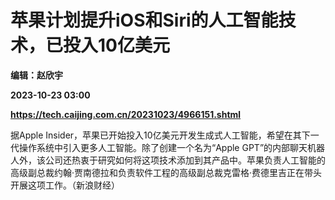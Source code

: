 # 苹果计划提升iOS和Siri的人工智能技术，已投入10亿美元
**编辑：赵欣宇**

**2023-10-23 03:00**

**https://tech.caijing.com.cn/20231023/4966151.shtml**

据Apple Insider，苹果已开始投入10亿美元开发生成式人工智能，希望在其下一代操作系统中引入更多人工智能。除了创建一个名为“Apple GPT”的内部聊天机器人外，该公司还热衷于研究如何将这项技术添加到其产品中。苹果负责人工智能的高级副总裁约翰·贾南德拉和负责软件工程的高级副总裁克雷格·费德里吉正在带头开展这项工作。（新浪财经）